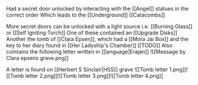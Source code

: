Had a secret door unlocked by interacting with the [[Angel]] statues in the correct order
Which leads to the [[Underground]] [[Catacombs]]

More secret doors can be unlocked with a light source i.e. [[Burning Glass]] or [[Self Igniting Torch]]
One of these contained an [[Upgrade Disks]]
Another the tomb of [[Clara Epsen]], which had a [[Mora Jai Box]] and the key to her diary found in [[Her Ladyship's Chamber]] [[TODO]]
Also cointains the following letter written in [[language|Erajan]]
![[Message by Clara epsens grave.png]]



A letter is found on [[Herbert S Sinclair|HSS]] grave
![[Tomb letter 1.png]]![[Tomb letter 2.png]]![[Tomb letter 3.png]]![[Tomb letter 4.png]]